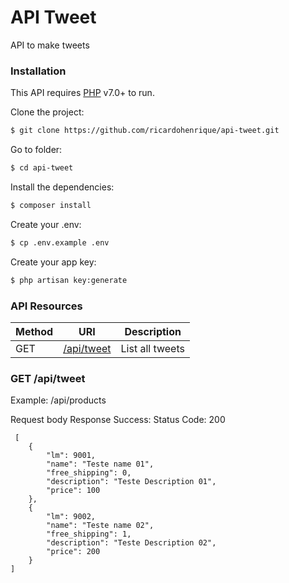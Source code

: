 # API Tweet

API to make tweets
### Installation

This API requires [PHP](http://www.php.net/) v7.0+ to run.

Clone the project:
```sh
$ git clone https://github.com/ricardohenrique/api-tweet.git
```

Go to folder:
```sh
$ cd api-tweet
```

Install the dependencies:
```sh
$ composer install
```

Create your .env:
```sh
$ cp .env.example .env
```

Create your app key:
```sh
$ php artisan key:generate
```

### API Resources


| Method | URI | Description |
| ------ | ------ | ------ |
| GET | [/api/tweet](#get-tweet) | List all tweets |


### GET /api/tweet

Example: /api/products

Request body Response Success:
Status Code: 200

     [
        {
            "lm": 9001,
            "name": "Teste name 01",
            "free_shipping": 0,
            "description": "Teste Description 01",
            "price": 100
        },
        {
            "lm": 9002,
            "name": "Teste name 02",
            "free_shipping": 1,
            "description": "Teste Description 02",
            "price": 200
        }
    ]
